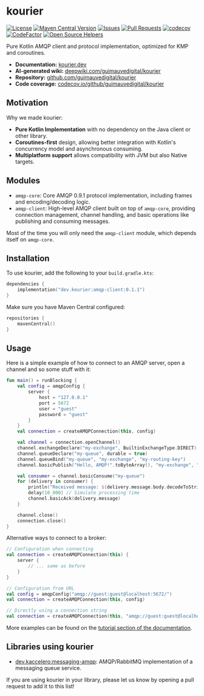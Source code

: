 # kourier

[![License](https://img.shields.io/github/license/guimauvedigital/kourier)](LICENSE)
[![Maven Central Version](https://img.shields.io/maven-central/v/dev.kourier/amqp-client)](https://klibs.io/project/guimauvedigital/kourier)
[![Issues](https://img.shields.io/github/issues/guimauvedigital/kourier)]()
[![Pull Requests](https://img.shields.io/github/issues-pr/guimauvedigital/kourier)]()
[![codecov](https://codecov.io/github/guimauvedigital/kourier/branch/main/graph/badge.svg?token=F7K641TYFZ)](https://codecov.io/github/guimauvedigital/kourier)
[![CodeFactor](https://www.codefactor.io/repository/github/guimauvedigital/kourier/badge)](https://www.codefactor.io/repository/github/guimauvedigital/kourier)
[![Open Source Helpers](https://www.codetriage.com/guimauvedigital/kourier/badges/users.svg)](https://www.codetriage.com/guimauvedigital/kourier)

Pure Kotlin AMQP client and protocol implementation, optimized for KMP and coroutines.

* **Documentation:** [kourier.dev](https://kourier.dev)
* **AI-generated wiki:** [deepwiki.com/guimauvedigital/kourier](https://deepwiki.com/guimauvedigital/kourier)
* **Repository:** [github.com/guimauvedigital/kourier](https://github.com/guimauvedigital/kourier)
* **Code coverage:** [codecov.io/github/guimauvedigital/kourier](https://codecov.io/github/guimauvedigital/kourier)

## Motivation

Why we made kourier:

* **Pure Kotlin Implementation** with no dependency on the Java client or other library.
* **Coroutines-first** design, allowing better integration with Kotlin's concurrency model and asynchronous consuming.
* **Multiplatform support** allows compatibility with JVM but also Native targets.

## Modules

* `amqp-core`: Core AMQP 0.9.1 protocol implementation, including frames and encoding/decoding logic.
* `amqp-client`: High-level AMQP client built on top of `amqp-core`, providing connection management, channel handling,
  and basic operations like publishing and consuming messages.

Most of the time you will only need the `amqp-client` module, which depends itself on `amqp-core`.

## Installation

To use kourier, add the following to your `build.gradle.kts`:

```kotlin
dependencies {
    implementation("dev.kourier:amqp-client:0.1.1")
}
```

Make sure you have Maven Central configured:

```kotlin
repositories {
    mavenCentral()
}
```

## Usage

Here is a simple example of how to connect to an AMQP server, open a channel and so some stuff with it:

```kotlin
fun main() = runBlocking {
    val config = amqpConfig {
        server {
            host = "127.0.0.1"
            port = 5672
            user = "guest"
            password = "guest"
        }
    }
    val connection = createAMQPConnection(this, config)

    val channel = connection.openChannel()
    channel.exchangeDeclare("my-exchange", BuiltinExchangeType.DIRECT)
    channel.queueDeclare("my-queue", durable = true)
    channel.queueBind("my-queue", "my-exchange", "my-routing-key")
    channel.basicPublish("Hello, AMQP!".toByteArray(), "my-exchange", "my-routing-key")

    val consumer = channel.basicConsume("my-queue")
    for (delivery in consumer) {
        println("Received message: ${delivery.message.body.decodeToString()}")
        delay(10_000) // Simulate processing time
        channel.basicAck(delivery.message)
    }

    channel.close()
    connection.close()
}
```

Alternative ways to connect to a broker:

```kotlin
// Configuration when connecting
val connection = createAMQPConnection(this) {
    server {
        // ... same as before
    }
}

// Configuration from URL
val config = amqpConfig("amqp://guest:guest@localhost:5672/")
val connection = createAMQPConnection(this, config)

// Directly using a connection string
val connection = createAMQPConnection(this, "amqp://guest:guest@localhost:5672/")
```

More examples can be found on the [tutorial section of the documentation](https://kourier.dev/tutorials/).

## Libraries using kourier

- [dev.kaccelero:messaging-amqp](https://github.com/guimauvedigital/kaccelero/tree/main/messaging-amqp): AMQP/RabbitMQ
  implementation of a messaging queue service.

If you are using kourier in your library, please let us know by opening a pull request to add it to this list!
